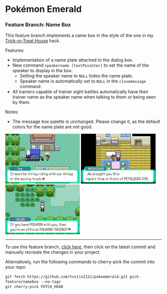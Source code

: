 # Pokémon Emerald
### Feature Branch: Name Box

This feature branch implements a name box in the style of the one in my [Trick-or-Treat House](https://www.pokecommunity.com/showthread.php?p=10566982) hack.

Features: 
- Implementation of a name plate attached to the dialog box.
- New command `speakername [textPoionter]` to set the name of the speaker to display in the box.
	- Setting the speaker name to `NULL` hides the name plate.
	- Speaker name is automatically set to `NULL` in the `closemessage` command.
- All trainers capable of trainer sight battles automatically have their trainer name as the speaker name when talking to them or being seen by them.

Notes:
- The message box palette is unchanged. Please change it, as the default colors for the name plate are *not* good.

![](example-0.png)
![](example-1.png)
![](example-2.png)

----

To use this feature branch, [click here](https://github.com/tustin2121/pokeemerald/tree/pick-feature/namebox), then click on the latest commit and manually recreate the changes in your project.

Alternatively, run the following commands to cherry-pick the commit into your repo:

```shell
git fetch https://github.com/tustin2121/pokeemerald.git pick-feature/namebox --no-tags
git cherry-pick FETCH_HEAD
```
